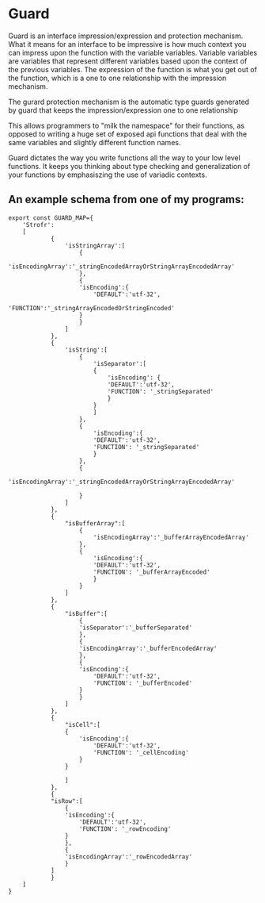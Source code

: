 # Guard
Guard is an interface impression/expression and protection mechanism. What it means for an interface to be impressive is how much context you can impress upon the function with the variable variables. Variable variables are variables that represent different variables based upon the context of the previous variables. The expression of the function is what you get out of the function, which is a one to one relationship with the impression mechanism.

The gurard protection mechanism is the automatic type guards generated by guard that keeps the impression/expression one to one relationship

This allows programmers to "milk the namespace" for their functions, as opposed to writing a huge set of exposed api functions that deal with the same variables and slightly different function names.

Guard dictates the way you write functions all the way to your low level functions. It keeps you thinking about type checking and generalization of your functions by emphasiszing the use of variadic contexts.

## An example schema from one of my programs:
	export const GUARD_MAP={
		'Strofr':
		[
			    {
				    'isStringArray':[
					    {
						'isEncodingArray':'_stringEncodedArrayOrStringArrayEncodedArray'
					    },
					    {
						'isEncoding':{
						    'DEFAULT':'utf-32',
						    'FUNCTION':'_stringArrayEncodedOrStringEncoded'
						}
					    }
				    ]
			    },
			    {
				    'isString':[
					    {
						    'isSeparator':[
							{
							    'isEncoding': {
								'DEFAULT':'utf-32',
								'FUNCTION': '_stringSeparated'
							    }    
							}
						    ]
					    }, 
					    {
						    'isEncoding':{
							'DEFAULT':'utf-32',
							'FUNCTION': '_stringSeparated'
						    }
					    },
					    {
						    'isEncodingArray':'_stringEncodedArrayOrStringArrayEncodedArray'

					    }   
				    ]
			    },
			    {
				    "isBufferArray":[
					    {
						    'isEncodingArray':'_bufferArrayEncodedArray'
					    },
					    {
						    'isEncoding':{
							'DEFAULT':'utf-32',
							'FUNCTION': '_bufferArrayEncoded'
						    }
					    }
				    ]
			    },
			    {
				    "isBuffer":[
					    {
						'isSeparator':'_bufferSeparated'
					    },
					    {
						'isEncodingArray':'_bufferEncodedArray'
					    },
					    {
						'isEncoding':{
						    'DEFAULT':'utf-32',
						    'FUNCTION': '_bufferEncoded'
						}
					    }
				    ]
			    },
			    {
				    "isCell":[
					{
						'isEncoding':{
						    'DEFAULT':'utf-32',
						    'FUNCTION': '_cellEncoding'
						}
					}

				    ]
			    },       
			    {
				"isRow":[
				    {
					'isEncoding':{
					    'DEFAULT':'utf-32',
					    'FUNCTION': '_rowEncoding'
					}
				    },
				    {
					'isEncodingArray':'_rowEncodedArray'
				    }
				]
			    }
		]
	}
